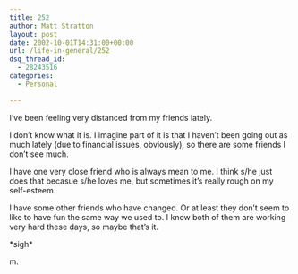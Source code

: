 ```yaml
---
title: 252
author: Matt Stratton
layout: post
date: 2002-10-01T14:31:00+00:00
url: /life-in-general/252
dsq_thread_id:
  - 28243516
categories:
  - Personal

---
```

I&#8217;ve been feeling very distanced from my friends lately.

I don&#8217;t know what it is. I imagine part of it is that I haven&#8217;t been going out as much lately (due to financial issues, obviously), so there are some friends I don&#8217;t see much.

I have one very close friend who is always mean to me. I think s/he just does that becasue s/he loves me, but sometimes it&#8217;s really rough on my self-esteem.

I have some other friends who have changed. Or at least they don&#8217;t seem to like to have fun the same way we used to. I know both of them are working very hard these days, so maybe that&#8217;s it.

\*sigh\*

m.